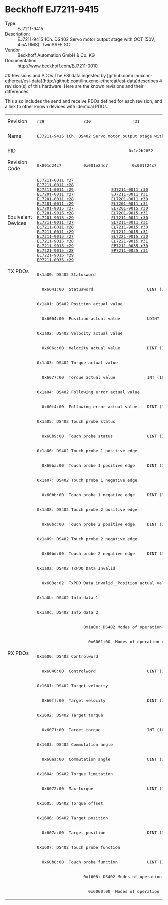 #  Beckhoff EJ7211-9415

<dl>
  <dt>Type:</dt><dd>EJ7211-9415</dd>
  <dt>Description:</dt><dd>EJ7211-9415 1Ch. DS402 Servo motor output stage with OCT (50V, 4.5A RMS), TwinSAFE SC</dd>
  <dt>Vendor</dt><dd>Beckhoff Automation GmbH & Co. KG</dd>
  <dt>Documentation</dt><dd><a href="http://www.beckhoff.com/EJ7211-0010">http://www.beckhoff.com/EJ7211-0010</a></dd>
</dl>
## Revisions and PDOs
The ESI data ingested by [github.com/linuxcnc-ethercat/esi-data](http://github.com/linuxcnc-ethercat/esi-data)describes 4 revision(s) of this hardware.  Here are the known revisions and their differences.

This also includes the send and receive PDOs defined for each revision, and a link to other known devices with identical PDOs.

<table>
<tr >
<td class="first">Revision</td>
<td ><pre>r29</pre></td>
<td ><pre>r30</pre></td>
<td ><pre>r31</pre></td>
<td ><pre>r32</pre></td>
</tr>
<tr >
<td class="first">Name</td>
<td  colspan=4 align="center"><pre>EJ7211-9415 1Ch. DS402 Servo motor output stage with OCT (50V, 4.5A RMS), TwinSAFE SC</pre></td>
</tr>
<tr >
<td class="first">PID</td>
<td  colspan=4 align="center"><pre>0x1c2b2852</pre></td>
</tr>
<tr >
<td class="first">Revision Code</td>
<td ><pre>0x001d24c7</pre></td>
<td ><pre>0x001e24c7</pre></td>
<td ><pre>0x001f24c7</pre></td>
<td ><pre>0x002024c7</pre></td>
</tr>
<tr >
<td class="first">Equivalant Devices</td>
<td ><pre><a href="EJ7211-0011">EJ7211-0011 r27</a><br/><a href="EJ7211-0011">EJ7211-0011 r28</a><br/><a href="EJ7211-0011">EJ7211-0011 r29</a><br/><a href="EL7201-0011">EL7201-0011 r27</a><br/><a href="EL7201-0011">EL7201-0011 r28</a><br/><a href="EL7201-0011">EL7201-0011 r29</a><br/><a href="EL7201-9015">EL7201-9015 r27</a><br/><a href="EL7201-9015">EL7201-9015 r28</a><br/><a href="EL7201-9015">EL7201-9015 r29</a><br/><a href="EL7211-0011">EL7211-0011 r27</a><br/><a href="EL7211-0011">EL7211-0011 r28</a><br/><a href="EL7211-0011">EL7211-0011 r29</a><br/><a href="EL7211-9015">EL7211-9015 r27</a><br/><a href="EL7211-9015">EL7211-9015 r28</a><br/><a href="EL7211-9015">EL7211-9015 r29</a><br/><a href="EL7221-9015">EL7221-9015 r28</a><br/><a href="EL7221-9015">EL7221-9015 r29</a><br/><a href="EP7211-0035">EP7211-0035 r29</a></pre></td>
<td  colspan=2 align="center"><pre><a href="EJ7211-0011">EJ7211-0011 r30</a><br/><a href="EJ7211-0011">EJ7211-0011 r31</a><br/><a href="EL7201-0011">EL7201-0011 r30</a><br/><a href="EL7201-0011">EL7201-0011 r31</a><br/><a href="EL7201-9015">EL7201-9015 r30</a><br/><a href="EL7201-9015">EL7201-9015 r31</a><br/><a href="EL7211-0011">EL7211-0011 r30</a><br/><a href="EL7211-0011">EL7211-0011 r31</a><br/><a href="EL7211-9015">EL7211-9015 r30</a><br/><a href="EL7211-9015">EL7211-9015 r31</a><br/><a href="EL7221-9015">EL7221-9015 r30</a><br/><a href="EL7221-9015">EL7221-9015 r31</a><br/><a href="EP7211-0035">EP7211-0035 r30</a><br/><a href="EP7211-0035">EP7211-0035 r31</a></pre></td>
<td ><pre><a href="EJ7211-0011">EJ7211-0011 r32</a><br/><a href="EL7201-0011">EL7201-0011 r32</a><br/><a href="EL7201-9015">EL7201-9015 r32</a><br/><a href="EL7211-0011">EL7211-0011 r32</a><br/><a href="EL7211-9015">EL7211-9015 r32</a><br/><a href="EL7221-9015">EL7221-9015 r32</a><br/><a href="EP7211-0035">EP7211-0035 r32</a></pre></td>
</tr>
<tr class="txpdo pdosection">
<td class="first" rowspan=26 valign=top>TX PDOs</td>
<td colspan=4 align="left"><pre>0x1a00: DS402 Statusword</pre></td>
<td></td>
</tr>
<tr class="txpdo">
<td  colspan=4 align="left"><pre>  0x6041:00  Statusword                      UINT (16 bits)</pre></td>
</tr>
<tr class="txpdo pdosection">
<td  colspan=4 align="left"><pre>0x1a01: DS402 Position actual value</pre></td>
</tr>
<tr class="txpdo">
<td  colspan=4 align="left"><pre>  0x6064:00  Position actual value           UDINT (32 bits)</pre></td>
</tr>
<tr class="txpdo pdosection">
<td  colspan=4 align="left"><pre>0x1a02: DS402 Velocity actual value</pre></td>
</tr>
<tr class="txpdo">
<td  colspan=4 align="left"><pre>  0x606c:00  Velocity actual value           DINT (32 bits)</pre></td>
</tr>
<tr class="txpdo pdosection">
<td  colspan=4 align="left"><pre>0x1a03: DS402 Torque actual value</pre></td>
</tr>
<tr class="txpdo">
<td  colspan=4 align="left"><pre>  0x6077:00  Torque actual value             INT (16 bits)</pre></td>
</tr>
<tr class="txpdo pdosection">
<td  colspan=4 align="left"><pre>0x1a04: DS402 Following error actual value</pre></td>
</tr>
<tr class="txpdo">
<td  colspan=4 align="left"><pre>  0x60f4:00  Following error actual value    DINT (32 bits)</pre></td>
</tr>
<tr class="txpdo pdosection">
<td  colspan=4 align="left"><pre>0x1a05: DS402 Touch probe status</pre></td>
</tr>
<tr class="txpdo">
<td  colspan=4 align="left"><pre>  0x60b9:00  Touch probe status              UINT (16 bits)</pre></td>
</tr>
<tr class="txpdo pdosection">
<td  colspan=4 align="left"><pre>0x1a06: DS402 Touch probe 1 positive edge</pre></td>
</tr>
<tr class="txpdo">
<td  colspan=4 align="left"><pre>  0x60ba:00  Touch probe 1 positive edge     DINT (32 bits)</pre></td>
</tr>
<tr class="txpdo pdosection">
<td  colspan=4 align="left"><pre>0x1a07: DS402 Touch probe 1 negative edge</pre></td>
</tr>
<tr class="txpdo">
<td  colspan=4 align="left"><pre>  0x60bb:00  Touch probe 1 negative edge     DINT (32 bits)</pre></td>
</tr>
<tr class="txpdo pdosection">
<td  colspan=4 align="left"><pre>0x1a08: DS402 Touch probe 2 positive edge</pre></td>
</tr>
<tr class="txpdo">
<td  colspan=4 align="left"><pre>  0x60bc:00  Touch probe 2 positive edge     DINT (32 bits)</pre></td>
</tr>
<tr class="txpdo pdosection">
<td  colspan=4 align="left"><pre>0x1a09: DS402 Touch probe 2 negative edge</pre></td>
</tr>
<tr class="txpdo">
<td  colspan=4 align="left"><pre>  0x60bd:00  Touch probe 2 negative edge     DINT (32 bits)</pre></td>
</tr>
<tr class="txpdo pdosection">
<td  colspan=4 align="left"><pre>0x1a0a: DS402 TxPDO Data Invalid</pre></td>
</tr>
<tr class="txpdo">
<td  colspan=4 align="left"><pre>  0x603e:02  TxPDO Data invalid__Position actual value  BOOL</pre></td>
</tr>
<tr class="txpdo pdosection">
<td  colspan=4 align="left"><pre>0x1a0b: DS402 Info data 1</pre></td>
</tr>
<tr class="txpdo pdosection">
<td  colspan=4 align="left"><pre>0x1a0c: DS402 Info data 2</pre></td>
</tr>
<tr class="txpdo pdosection">
<td ></td>
<td  colspan=3 align="left"><pre>0x1a0e: DS402 Modes of operation display</pre></td>
</tr>
<tr class="txpdo">
<td ></td>
<td  colspan=3 align="left"><pre>  0x6061:00  Modes of operation display      USINT (8 bits)</pre></td>
</tr>
<tr class="rxpdo pdosection">
<td class="first" rowspan=17 valign=top>RX PDOs</td>
<td colspan=4 align="left"><pre>0x1600: DS402 Controlword</pre></td>
<td></td>
</tr>
<tr class="rxpdo">
<td  colspan=4 align="left"><pre>  0x6040:00  Controlword                     UINT (16 bits)</pre></td>
</tr>
<tr class="rxpdo pdosection">
<td  colspan=4 align="left"><pre>0x1601: DS402 Target velocity</pre></td>
</tr>
<tr class="rxpdo">
<td  colspan=4 align="left"><pre>  0x60ff:00  Target velocity                 DINT (32 bits)</pre></td>
</tr>
<tr class="rxpdo pdosection">
<td  colspan=4 align="left"><pre>0x1602: DS402 Target torque</pre></td>
</tr>
<tr class="rxpdo">
<td  colspan=4 align="left"><pre>  0x6071:00  Target torque                   INT (16 bits)</pre></td>
</tr>
<tr class="rxpdo pdosection">
<td  colspan=4 align="left"><pre>0x1603: DS402 Commutation angle</pre></td>
</tr>
<tr class="rxpdo">
<td  colspan=4 align="left"><pre>  0x60ea:00  Commutation angle               UINT (16 bits)</pre></td>
</tr>
<tr class="rxpdo pdosection">
<td  colspan=4 align="left"><pre>0x1604: DS402 Torque limitation</pre></td>
</tr>
<tr class="rxpdo">
<td  colspan=4 align="left"><pre>  0x6072:00  Max torque                      UINT (16 bits)</pre></td>
</tr>
<tr class="rxpdo pdosection">
<td  colspan=4 align="left"><pre>0x1605: DS402 Torque offset</pre></td>
</tr>
<tr class="rxpdo pdosection">
<td  colspan=4 align="left"><pre>0x1606: DS402 Target position</pre></td>
</tr>
<tr class="rxpdo">
<td  colspan=4 align="left"><pre>  0x607a:00  Target position                 DINT (32 bits)</pre></td>
</tr>
<tr class="rxpdo pdosection">
<td  colspan=4 align="left"><pre>0x1607: DS402 Touch probe function</pre></td>
</tr>
<tr class="rxpdo">
<td  colspan=4 align="left"><pre>  0x60b8:00  Touch probe function            UINT (16 bits)</pre></td>
</tr>
<tr class="rxpdo pdosection">
<td ></td>
<td  colspan=3 align="left"><pre>0x1608: DS402 Modes of operation</pre></td>
</tr>
<tr class="rxpdo">
<td ></td>
<td  colspan=3 align="left"><pre>  0x6060:00  Modes of operation              USINT (8 bits)</pre></td>
</tr>
</table>
